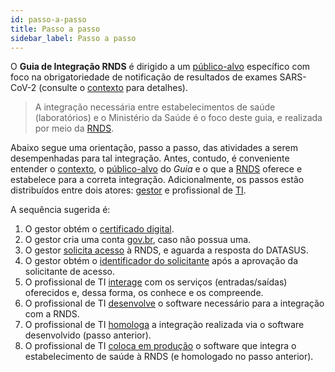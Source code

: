 ```yaml
---
id: passo-a-passo
title: Passo a passo 
sidebar_label: Passo a passo
---
```


O **Guia de Integração RNDS** é dirigido a um [público-alvo](./publico-alvo) específico com foco na obrigatoriedade de 
notificação de resultados de exames SARS-CoV-2 (consulte o [contexto](./contexto) para detalhes).

>A integração necessária entre estabelecimentos de saúde (laboratórios) e o Ministério da Saúde é o foco deste guia, e realizada por meio da [RNDS](../rnds/rnds).

Abaixo segue uma orientação, passo a passo, das atividades a serem desempenhadas para tal integração. Antes, contudo, é conveniente entender o [contexto](./contexto), o [público-alvo](./publico-alvo) do _Guia_ e o que a [RNDS](../rnds/rnds) oferece e estabelece para a correta integração. Adicionalmente, os passos estão distribuídos entre dois atores: [gestor](./gestor) e profissional de 
[TI](../ti/ti). 

A sequência sugerida é:
1. O gestor obtém o [certificado digital](../gestor/certificado).
1. O gestor cria uma conta [gov.br](../gestor/gov.br), caso não possua uma.
1. O gestor [solicita acesso](../gestor/portal) à RNDS, e aguarda a resposta do DATASUS. 
1. O gestor obtém o [identificador do solicitante](../gestor/identificador) após a aprovação da solicitante de acesso.
1. O profissional de TI [interage](../ti/postman) com os serviços (entradas/saídas) oferecidos e, dessa forma, os conhece e os compreende.
1. O profissional de TI [desenvolve](../ti/si) o software necessário para a integração com a RNDS.
1. O profissional de TI [homologa](../ti/homologar) a integração realizada via o software desenvolvido (passo anterior).
1. O profissional de TI [coloca em produção](../ti/producao) o software que integra o estabelecimento de saúde à RNDS (e homologado no passo anterior).

